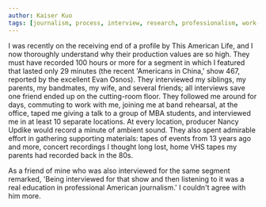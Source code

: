 ```yaml
---
author: Kaiser Kuo
tags: [journalism, process, interview, research, professionalism, work-ethic]
---
```

I was recently on the receiving end of a profile by This American Life, and I now thoroughly understand why their production values are so high. They must have recorded 100 hours or more for a segment in which I featured that lasted only 29 minutes (the recent 'Americans in China,' show 467, reported by the excellent Evan Osnos). They interviewed my siblings, my parents, my bandmates, my wife, and several friends; all interviews save one friend ended up on the cutting-room floor. They followed me around for days, commuting to work with me, joining me at band rehearsal, at the office, taped me giving a talk to a group of MBA students, and interviewed me in at least 10 separate locations. At every location, producer Nancy Updike would record a minute of ambient sound. They also spent admirable effort in gathering supporting materials: tapes of events from 13 years ago and more, concert recordings I thought long lost, home VHS tapes my parents had recorded back in the 80s. 

As a friend of mine who was also interviewed for the same segment remarked, 'Being interviewed for that show and then listening to it was a real education in professional American journalism.' I couldn't agree with him more.